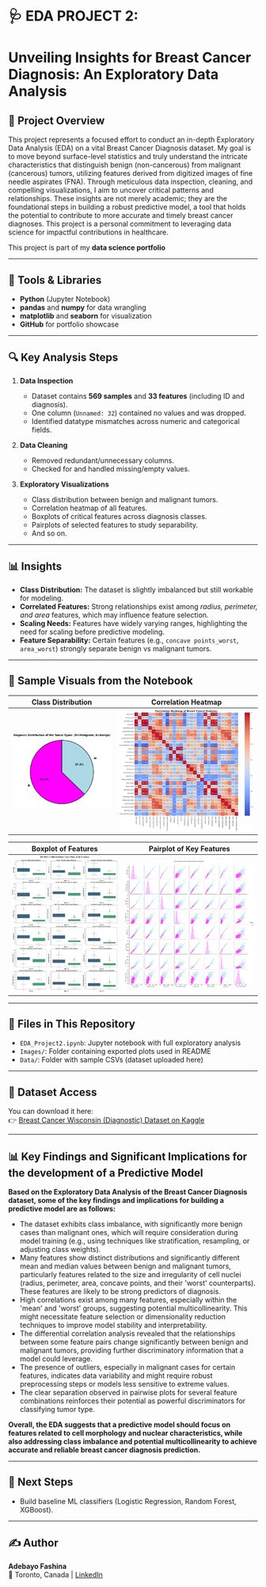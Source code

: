 # 🩺 EDA PROJECT 2:
#  Unveiling Insights for Breast Cancer Diagnosis: An Exploratory Data Analysis

## 📌 Project Overview
This project represents a focused effort to conduct an in-depth Exploratory Data Analysis (EDA) on a vital Breast Cancer Diagnosis dataset. My goal is to move beyond surface-level statistics and truly understand the intricate characteristics that distinguish benign (non-cancerous) from malignant (cancerous) tumors, utilizing features derived from digitized images of fine needle aspirates (FNA). Through meticulous data inspection, cleaning, and compelling visualizations, I aim to uncover critical patterns and relationships. These insights are not merely academic; they are the foundational steps in building a robust predictive model, a tool that holds the potential to contribute to more accurate and timely breast cancer diagnoses. This project is a personal commitment to leveraging data science for impactful contributions in healthcare.

This project is part of my **data science portfolio**

---

## 🧰 Tools & Libraries
- **Python** (Jupyter Notebook)  
- **pandas** and **numpy** for data wrangling  
- **matplotlib** and **seaborn** for visualization
- **GitHub** for portfolio showcase

---

## 🔍 Key Analysis Steps
1. **Data Inspection**
   - Dataset contains **569 samples** and **33 features** (including ID and diagnosis).
   - One column (`Unnamed: 32`) contained no values and was dropped.
   - Identified datatype mismatches across numeric and categorical fields.

2. **Data Cleaning**
   - Removed redundant/unnecessary columns.  
   - Checked for and handled missing/empty values.  

3. **Exploratory Visualizations**
   - Class distribution between benign and malignant tumors.
   - Correlation heatmap of all features.  
   - Boxplots of critical features across diagnosis classes.  
   - Pairplots of selected features to study separability.  
   - And so on.
---

## 📊 Insights
- **Class Distribution:** The dataset is slightly imbalanced but still workable for modeling.  
- **Correlated Features:** Strong relationships exist among *radius, perimeter, and area* features, which may influence feature selection.  
- **Scaling Needs:** Features have widely varying ranges, highlighting the need for scaling before predictive modeling.  
- **Feature Separability:** Certain features (e.g., `concave points_worst`, `area_worst`) strongly separate benign vs malignant tumors.  

---

## 📸 Sample Visuals from the Notebook  

| Class Distribution | Correlation Heatmap |
|--------------------|---------------------|
| ![Class Distribution](Images/class_distribution.png) | ![Heatmap](Images/feature_correlation_heatmap.png) |

| Boxplot of Features | Pairplot of Key Features |
|----------------------|--------------------------|
| ![Boxplot](Images/boxplot_selected_features.png) | ![Pairplot](Images/pairplot_key_features.png) |


---

## 📁 Files in This Repository
- `EDA_Project2.ipynb`: Jupyter notebook with full exploratory analysis  
- `Images/`: Folder containing exported plots used in README  
- `Data/`: Folder with sample CSVs (dataset uploaded here)  

---

## 📂 Dataset Access
You can download it here:  
👉 [Breast Cancer Wisconsin (Diagnostic) Dataset on Kaggle](https://www.kaggle.com/datasets/wasiqaliyasir/breast-cancer-dataset)  

---

## 📊 Key Findings and Significant Implications for the development of a Predictive Model

**Based on the Exploratory Data Analysis of the Breast Cancer Diagnosis dataset, some of the key findings and implications for building a predictive model are as follows:**

- The dataset exhibits class imbalance, with significantly more benign cases than malignant ones, which will require consideration during model training (e.g., using techniques like stratification, resampling, or adjusting class weights).
- Many features show distinct distributions and significantly different mean and median values between benign and malignant tumors, particularly features related to the size and irregularity of cell nuclei (radius, perimeter, area, concave points, and their 'worst' counterparts). These features are likely to be strong predictors of diagnosis.
- High correlations exist among many features, especially within the 'mean' and 'worst' groups, suggesting potential multicollinearity. This might necessitate feature selection or dimensionality reduction techniques to improve model stability and interpretability.
- The differential correlation analysis revealed that the relationships between some feature pairs change significantly between benign and malignant tumors, providing further discriminatory information that a model could leverage.
- The presence of outliers, especially in malignant cases for certain features, indicates data variability and might require robust preprocessing steps or models less sensitive to extreme values.
- The clear separation observed in pairwise plots for several feature combinations reinforces their potential as powerful discriminators for classifying tumor type.

**Overall, the EDA suggests that a predictive model should focus on features related to cell morphology and nuclear characteristics, while also addressing class imbalance and potential multicollinearity to achieve accurate and reliable breast cancer diagnosis prediction.**

---

## 🚀 Next Steps
- Build baseline ML classifiers (Logistic Regression, Random Forest, XGBoost).  

---
## ✍️ Author
**Adebayo Fashina**  
📍 Toronto, Canada | [LinkedIn](https://www.linkedin.com/in/your-link-here)  

